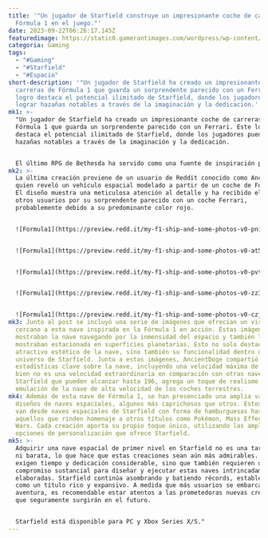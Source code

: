 ```yaml
---
title: '"Un jugador de Starfield construye un impresionante coche de carreras de
  Fórmula 1 en el juego."'
date: 2023-09-22T06:26:17.145Z
featuredimage: https://static0.gamerantimages.com/wordpress/wp-content/uploads/2023/09/starfield-ship-formula-1-car.jpg?q=50&fit=contain&w=1140&h=&dpr=1.5
categoria: Gaming
tags:
  - "#Gaming"
  - "#Starfield"
  - "#Espacio"
short-description: '"Un jugador de Starfield ha creado un impresionante coche de
  carreras de Fórmula 1 que guarda un sorprendente parecido con un Ferrari. Este
  logro destaca el potencial ilimitado de Starfield, donde los jugadores pueden
  lograr hazañas notables a través de la imaginación y la dedicación.'
mk1: >-
  "Un jugador de Starfield ha creado un impresionante coche de carreras de
  Fórmula 1 que guarda un sorprendente parecido con un Ferrari. Este logro
  destaca el potencial ilimitado de Starfield, donde los jugadores pueden lograr
  hazañas notables a través de la imaginación y la dedicación.


  El último RPG de Bethesda ha servido como una fuente de inspiración para los usuarios que aspiran a explorar el espacio de formas creativas, y el internet se ha llenado de numerosos entusiastas de Starfield compartiendo sus creaciones imaginativas. Muchos jugadores han tomado en serio la tarea de crear y diseñar sus propias naves espaciales, lo que ha dado como resultado diseños impresionantes. Sin embargo, no se limita solo a naves espaciales; los usuarios también han presenciado otras construcciones imaginativas como puestos avanzados con diseños originales.
mk2: >-
  La última creación proviene de un usuario de Reddit conocido como AncientDoge,
  quien reveló un vehículo espacial modelado a partir de un coche de Fórmula 1.
  El diseño muestra una meticulosa atención al detalle y ha recibido elogios de
  otros usuarios por su sorprendente parecido con un coche Ferrari,
  probablemente debido a su predominante color rojo.


  ![Formula1](https://preview.redd.it/my-f1-ship-and-some-photos-v0-pni2kchiimpb1.jpg?width=1080&crop=smart&auto=webp&s=a968e90cea99516c495f8f027b3c80e8818dc28f "Formula1")


  ![Formula1](https://preview.redd.it/my-f1-ship-and-some-photos-v0-at5lthhiimpb1.jpg?width=1080&crop=smart&auto=webp&s=91fe4edf61ebd4620c5313a21b6e2e2c63b19dfd "Formula1")


  ![Formula1](https://preview.redd.it/my-f1-ship-and-some-photos-v0-pvtphhgiimpb1.png?width=1080&crop=smart&auto=webp&s=1aad9c3f9e2e2f23b600b93303974393bff45f48 "Formula1")


  ![Formula1](https://preview.redd.it/my-f1-ship-and-some-photos-v0-zz31iigiimpb1.png?width=1080&crop=smart&auto=webp&s=4916eff05f0b3551108356b5086a60fef5acc69a "Formula1")


  ![Formula1](https://preview.redd.it/my-f1-ship-and-some-photos-v0-czjw6egiimpb1.png?width=1080&crop=smart&auto=webp&s=ff901f07d79ee39ef733078f76d2fe2d76427fec "Formula1")
mk3: Junto al post se incluyó una serie de imágenes que ofrecían un vistazo más
  cercano a esta nave inspirada en la Fórmula 1 en acción. Estas imágenes
  mostraban la nave navegando por la inmensidad del espacio y también la
  mostraban estacionada en superficies planetarias. Esto no solo destacaba el
  atractivo estético de la nave, sino también su funcionalidad dentro del
  universo de Starfield. Junto a estas imágenes, AncientDoge compartió algunas
  estadísticas clave sobre la nave, incluyendo una velocidad máxima de 140. Si
  bien no es una velocidad extraordinaria en comparación con otras naves en
  Starfield que pueden alcanzar hasta 196, agrega un toque de realismo a la
  emulación de la nave de alta velocidad de los coches terrestres.
mk4: Además de esta nave de Fórmula 1, se han presenciado una amplia variedad de
  diseños de naves espaciales, algunos más caprichosos que otros. Estos diseños
  van desde naves espaciales de Starfield con forma de hamburguesas hasta
  aquellos que rinden homenaje a otros títulos como Pokémon, Mass Effect y Star
  Wars. Cada creación aporta su propio toque único, utilizando las amplias
  opciones de personalización que ofrece Starfield.
mk5: >-
  Adquirir una nave espacial de primer nivel en Starfield no es una tarea fácil
  ni barata, lo que hace que estas creaciones sean aún más admirables. No solo
  exigen tiempo y dedicación considerable, sino que también requieren un
  compromiso sustancial para diseñar y ejecutar estas naves intrincadamente
  elaboradas. Starfield continúa asombrando y batiendo récords, estableciéndose
  como un título rico y expansivo. A medida que más usuarios se embarcan en esta
  aventura, es recomendable estar atentos a las prometedoras nuevas creaciones
  que seguramente surgirán en el futuro.


  Starfield está disponible para PC y Xbox Series X/S."
---
```

